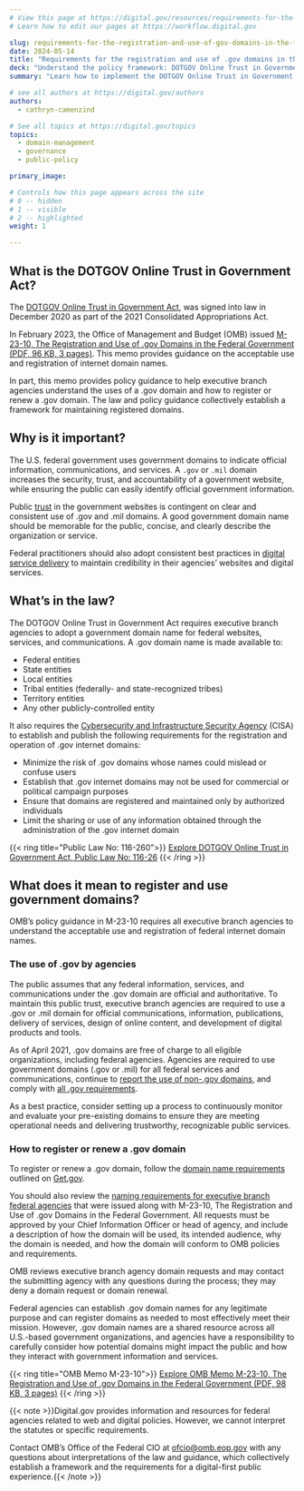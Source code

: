 ```yaml
---
# View this page at https://digital.gov/resources/requirements-for-the-registration-and-use-of-gov-domains-in-the-federal-government
# Learn how to edit our pages at https://workflow.digital.gov

slug: requirements-for-the-registration-and-use-of-gov-domains-in-the-federal-government
date: 2024-05-14
title: "Requirements for the registration and use of .gov domains in the federal government"
deck: "Understand the policy framework: DOTGOV Online Trust in Government Act and OMB Memo M-23-10"
summary: "Learn how to implement the DOTGOV Online Trust in Government Act and understand how to register federal internet domain names."

# see all authors at https://digital.gov/authors
authors:
  - cathryn-camenzind

# See all topics at https://digital.gov/topics
topics:
  - domain-management
  - governance
  - public-policy

primary_image: 

# Controls how this page appears across the site
# 0 -- hidden
# 1 -- visible
# 2 -- highlighted
weight: 1

---
```


## What is the DOTGOV Online Trust in Government Act?

The [DOTGOV Online Trust in Government Act](https://www.congress.gov/bill/116th-congress/house-bill/133), was signed into law in December 2020 as part of the 2021 Consolidated Appropriations Act.

In February 2023, the Office of Management and Budget (OMB) issued [M-23-10, The Registration and Use of .gov Domains in the Federal Government (PDF, 96 KB, 3 pages)](https://www.whitehouse.gov/wp-content/uploads/2023/02/M-23-10-DOTGOV-Act-Guidance.pdf). This memo provides guidance on the acceptable use and registration of internet domain names.

In part, this memo provides policy guidance to help executive branch agencies understand the uses of a .gov domain and how to register or renew a .gov domain. The law and policy guidance collectively establish a framework for maintaining registered domains.

## Why is it important?

The U.S. federal government uses government domains to indicate official information, communications, and services. A `.gov` or `.mil` domain increases the security, trust, and accountability of a government website, while ensuring the public can easily identify official government information.

Public [trust](https://digital.gov/topics/trust/) in the government websites is contingent on clear and consistent use of .gov and .mil domains. A good government domain name should be memorable for the public, concise, and clearly describe the organization or service.

Federal practitioners should also adopt consistent best practices in [digital service delivery](https://digital.gov/topics/digital-service-delivery/) to maintain credibility in their agencies’ websites and digital services.

## What’s in the law?

The DOTGOV Online Trust in Government Act requires executive branch agencies to adopt a government domain name for federal websites, services, and communications. A .gov domain name is made available to:

* Federal entities
* State entities
* Local entities
* Tribal entities (federally- and state-recognized tribes)
* Territory entities
* Any other publicly-controlled entity

It also requires the [Cybersecurity and Infrastructure Security Agency](https://www.cisa.gov/) (CISA) to establish and publish the following requirements for the registration and operation of .gov internet domains:

* Minimize the risk of .gov domains whose names could mislead or confuse users
* Establish that .gov internet domains may not be used for commercial or political campaign purposes
* Ensure that domains are registered and maintained only by authorized individuals
* Limit the sharing or use of any information obtained through the administration of the .gov internet domain

{{< ring title="Public Law No: 116-260">}}
[Explore DOTGOV Online Trust in Government Act, Public Law No: 116-26](https://www.congress.gov/bill/116th-congress/house-bill/133)
{{< /ring >}}

## What does it mean to register and use government domains?

OMB’s policy guidance in M-23-10 requires all executive branch agencies to understand the acceptable use and registration of federal internet domain names.

### The use of .gov by agencies

The public assumes that any federal information, services, and communications under the .gov domain are official and authoritative. To maintain this public trust, executive branch agencies are required to use a .gov or .mil domain for official communications, information, publications, delivery of services, design of online content, and development of digital products and tools.

As of April 2021, .gov domains are free of charge to all eligible organizations, including federal agencies. Agencies are required to use government domains (.gov or .mil) for all federal services and communications, continue to [report the use of non-.gov domains](https://search.gov/about/policy/govt-urls.html), and comply with [all .gov requirements](https://get.gov/domains/).

As a best practice, consider setting up a process to continuously monitor and evaluate your pre-existing domains to ensure they are meeting operational needs and delivering trustworthy, recognizable public services.

### How to register or renew a .gov domain

To register or renew a .gov domain, follow the [domain name requirements](https://get.gov/domains/) outlined on [Get.gov](https://get.gov/).

You should also review the [naming requirements for executive branch federal agencies](https://get.gov/domains/executive-branch-guidance/#naming-requirements-for-executive-branch-federal-agencies) that were issued along with M-23-10, The Registration and Use of .gov Domains in the Federal Government. All requests must be approved by your Chief Information Officer or head of agency, and include a description of how the domain will be used, its intended audience, why the domain is needed, and how the domain will conform to OMB policies and requirements.

OMB reviews executive branch agency domain requests and may contact the submitting agency with any questions during the process; they may deny a domain request or domain renewal.

Federal agencies can establish .gov domain names for any legitimate purpose and can register domains as needed to most effectively meet their mission. However, .gov domain names are a shared resource across all U.S.-based government organizations, and agencies have a responsibility to carefully consider how potential domains might impact the public and how they interact with government information and services.

{{< ring title="OMB Memo M-23-10">}}
[Explore OMB Memo M-23-10, The Registration and Use of .gov Domains in the Federal Government (PDF, 98 KB, 3 pages)](https://www.whitehouse.gov/wp-content/uploads/2023/02/M-23-10-DOTGOV-Act-Guidance.pdf)
{{< /ring >}}

{{< note >}}Digital.gov provides information and resources for federal agencies related to web and digital policies. However, we cannot interpret the statutes or specific requirements.

Contact OMB’s Office of the Federal CIO at ofcio@omb.eop.gov with any questions about interpretations of the law and guidance, which collectively establish a framework and the requirements for a digital-first public experience.{{< /note >}}
